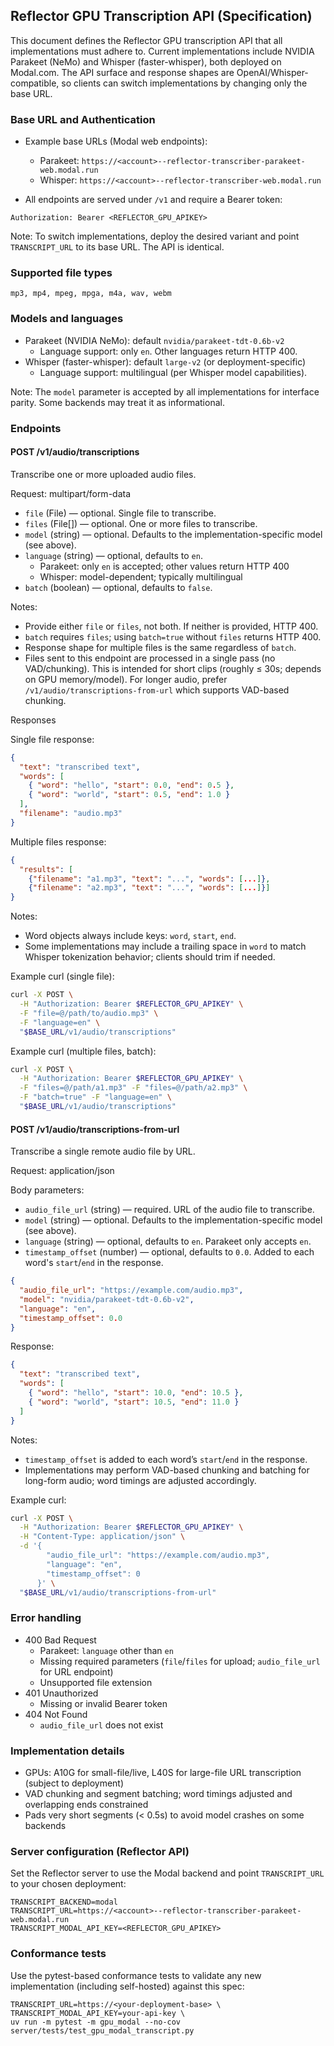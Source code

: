 ## Reflector GPU Transcription API (Specification)

This document defines the Reflector GPU transcription API that all implementations must adhere to. Current implementations include NVIDIA Parakeet (NeMo) and Whisper (faster-whisper), both deployed on Modal.com. The API surface and response shapes are OpenAI/Whisper-compatible, so clients can switch implementations by changing only the base URL.

### Base URL and Authentication

- Example base URLs (Modal web endpoints):

  - Parakeet: `https://<account>--reflector-transcriber-parakeet-web.modal.run`
  - Whisper: `https://<account>--reflector-transcriber-web.modal.run`

- All endpoints are served under `/v1` and require a Bearer token:

```
Authorization: Bearer <REFLECTOR_GPU_APIKEY>
```

Note: To switch implementations, deploy the desired variant and point `TRANSCRIPT_URL` to its base URL. The API is identical.

### Supported file types

`mp3, mp4, mpeg, mpga, m4a, wav, webm`

### Models and languages

- Parakeet (NVIDIA NeMo): default `nvidia/parakeet-tdt-0.6b-v2`
  - Language support: only `en`. Other languages return HTTP 400.
- Whisper (faster-whisper): default `large-v2` (or deployment-specific)
  - Language support: multilingual (per Whisper model capabilities).

Note: The `model` parameter is accepted by all implementations for interface parity. Some backends may treat it as informational.

### Endpoints

#### POST /v1/audio/transcriptions

Transcribe one or more uploaded audio files.

Request: multipart/form-data

- `file` (File) — optional. Single file to transcribe.
- `files` (File[]) — optional. One or more files to transcribe.
- `model` (string) — optional. Defaults to the implementation-specific model (see above).
- `language` (string) — optional, defaults to `en`.
  - Parakeet: only `en` is accepted; other values return HTTP 400
  - Whisper: model-dependent; typically multilingual
- `batch` (boolean) — optional, defaults to `false`.

Notes:

- Provide either `file` or `files`, not both. If neither is provided, HTTP 400.
- `batch` requires `files`; using `batch=true` without `files` returns HTTP 400.
- Response shape for multiple files is the same regardless of `batch`.
- Files sent to this endpoint are processed in a single pass (no VAD/chunking). This is intended for short clips (roughly ≤ 30s; depends on GPU memory/model). For longer audio, prefer `/v1/audio/transcriptions-from-url` which supports VAD-based chunking.

Responses

Single file response:

```json
{
  "text": "transcribed text",
  "words": [
    { "word": "hello", "start": 0.0, "end": 0.5 },
    { "word": "world", "start": 0.5, "end": 1.0 }
  ],
  "filename": "audio.mp3"
}
```

Multiple files response:

```json
{
  "results": [
    {"filename": "a1.mp3", "text": "...", "words": [...]},
    {"filename": "a2.mp3", "text": "...", "words": [...]}]
}
```

Notes:

- Word objects always include keys: `word`, `start`, `end`.
- Some implementations may include a trailing space in `word` to match Whisper tokenization behavior; clients should trim if needed.

Example curl (single file):

```bash
curl -X POST \
  -H "Authorization: Bearer $REFLECTOR_GPU_APIKEY" \
  -F "file=@/path/to/audio.mp3" \
  -F "language=en" \
  "$BASE_URL/v1/audio/transcriptions"
```

Example curl (multiple files, batch):

```bash
curl -X POST \
  -H "Authorization: Bearer $REFLECTOR_GPU_APIKEY" \
  -F "files=@/path/a1.mp3" -F "files=@/path/a2.mp3" \
  -F "batch=true" -F "language=en" \
  "$BASE_URL/v1/audio/transcriptions"
```

#### POST /v1/audio/transcriptions-from-url

Transcribe a single remote audio file by URL.

Request: application/json

Body parameters:

- `audio_file_url` (string) — required. URL of the audio file to transcribe.
- `model` (string) — optional. Defaults to the implementation-specific model (see above).
- `language` (string) — optional, defaults to `en`. Parakeet only accepts `en`.
- `timestamp_offset` (number) — optional, defaults to `0.0`. Added to each word's `start`/`end` in the response.

```json
{
  "audio_file_url": "https://example.com/audio.mp3",
  "model": "nvidia/parakeet-tdt-0.6b-v2",
  "language": "en",
  "timestamp_offset": 0.0
}
```

Response:

```json
{
  "text": "transcribed text",
  "words": [
    { "word": "hello", "start": 10.0, "end": 10.5 },
    { "word": "world", "start": 10.5, "end": 11.0 }
  ]
}
```

Notes:

- `timestamp_offset` is added to each word’s `start`/`end` in the response.
- Implementations may perform VAD-based chunking and batching for long-form audio; word timings are adjusted accordingly.

Example curl:

```bash
curl -X POST \
  -H "Authorization: Bearer $REFLECTOR_GPU_APIKEY" \
  -H "Content-Type: application/json" \
  -d '{
        "audio_file_url": "https://example.com/audio.mp3",
        "language": "en",
        "timestamp_offset": 0
      }' \
  "$BASE_URL/v1/audio/transcriptions-from-url"
```

### Error handling

- 400 Bad Request
  - Parakeet: `language` other than `en`
  - Missing required parameters (`file`/`files` for upload; `audio_file_url` for URL endpoint)
  - Unsupported file extension
- 401 Unauthorized
  - Missing or invalid Bearer token
- 404 Not Found
  - `audio_file_url` does not exist

### Implementation details

- GPUs: A10G for small-file/live, L40S for large-file URL transcription (subject to deployment)
- VAD chunking and segment batching; word timings adjusted and overlapping ends constrained
- Pads very short segments (< 0.5s) to avoid model crashes on some backends

### Server configuration (Reflector API)

Set the Reflector server to use the Modal backend and point `TRANSCRIPT_URL` to your chosen deployment:

```
TRANSCRIPT_BACKEND=modal
TRANSCRIPT_URL=https://<account>--reflector-transcriber-parakeet-web.modal.run
TRANSCRIPT_MODAL_API_KEY=<REFLECTOR_GPU_APIKEY>
```

### Conformance tests

Use the pytest-based conformance tests to validate any new implementation (including self-hosted) against this spec:

```
TRANSCRIPT_URL=https://<your-deployment-base> \
TRANSCRIPT_MODAL_API_KEY=your-api-key \
uv run -m pytest -m gpu_modal --no-cov server/tests/test_gpu_modal_transcript.py
```
